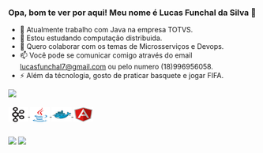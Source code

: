 ### Opa, bom te ver por aqui! Meu nome é Lucas Funchal da Silva 👋

- 🔭 Atualmente trabalho com Java na empresa TOTVS.
- 🌱 Estou estudando computação distribuida.
- 👯 Quero colaborar com os temas de Microsserviços e Devops.
- 📫 Você pode se comunicar comigo através do email lucasfunchal7@gmail.com ou pelo numero (18)996956058.
- ⚡ Além da técnologia, gosto de praticar basquete e jogar FIFA.

<div>
  <a href="https://github.com/funchal23">
  <img height="180em" src="https://github-readme-stats.vercel.app/api?username=funchal23&show_icons=true&theme=dark&include_all_commits=true&count_private=true"/>
  <!-- <img height="180em" src="https://github-readme-stats.vercel.app/api/top-langs/?username=funchal23&layout=compact&langs_count=7&theme=dark"/> -->
</div>
  
<div style="display: inline_block"><br>
  <img align="center" alt="Kafka" height="30" width="40" src="https://github.com/devicons/devicon/blob/master/icons/apachekafka/apachekafka-original.svg">
  <img align="center" alt="Java" height="30" width="40" src="https://github.com/devicons/devicon/blob/master/icons/java/java-original.svg">
  <img align="center" alt="Java" height="30" width="40" src="https://github.com/devicons/devicon/blob/master/icons/docker/docker-original.svg">
  <img align="center" alt="Java" height="30" width="40" src="https://github.com/devicons/devicon/blob/master/icons/angularjs/angularjs-original.svg">
</div>
  
##

<div> 
  <a href="https://www.linkedin.com/in/lucas-funchal/" target="_blank"><img src="https://img.shields.io/badge/-LinkedIn-%230077B5?style=for-the-badge&logo=linkedin&logoColor=white" target="_blank"></a> 
  <a href = "mailto:lucasfunchal7@gmail.com"><img src="https://img.shields.io/badge/-Gmail-%23333?style=for-the-badge&logo=gmail&logoColor=white" target="_blank"></a>
</div> 
